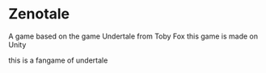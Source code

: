 # Zenotale
A game based on the game Undertale from Toby Fox this game is made on Unity

this is a fangame of undertale 
